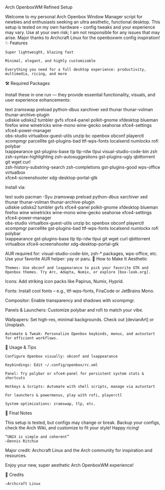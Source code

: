 Arch OpenboxWM Refined Setup

Welcome to my personal Arch Openbox Window Manager script for newbies and enthusiasts seeking an ultra aesthetic, functional desktop. This setup is tested on my own hardware – config tweaks and your experience may vary. Use at your own risk; I am not responsible for any issues that may arise. Major thanks to Archcraft Linux for the openboxwm config inspiration!
✨ Features

    Super lightweight, blazing fast

    Minimal, elegant, and highly customizable

    Everything you need for a full desktop experience: productivity, multimedia, ricing, and more

🛠 Required Packages

Install these in one run — they provide essential functionality, visuals, and user experience enhancements:

text
zramswap preload python-dbus xarchiver xed thunar thunar-volman thunar-archive-plugin \
udiskie udisks2 tumbler gvfs xfce4-panel polkit-gnome xfdesktop blueman \
firefox wine winetricks wine-mono wine-gecko seahorse xfce4-settings xfce4-power-manager \
obs-studio virtualbox-guest-utils unzip bc openbox obconf playerctl \
xcompmgr parcellite gst-plugins-bad ttf-wps-fonts localsend numlockx rofi polybar \
lxappearance gst-plugins-base tlp tlp-rdw tlpui visual-studio-code-bin zsh \
zsh-syntax-highlighting zsh-autosuggestions gst-plugins-ugly qbittorrent git wget curl \
zsh-history-substring-search zsh-completions gst-plugins-good wps-office virtualbox \
xfce4-screenshooter xdg-desktop-portal-gtk

Install via:

text
sudo pacman -Syu zramswap preload python-dbus xarchiver xed thunar thunar-volman thunar-archive-plugin \
udiskie udisks2 tumbler gvfs xfce4-panel polkit-gnome xfdesktop blueman \
firefox wine winetricks wine-mono wine-gecko seahorse xfce4-settings xfce4-power-manager \
obs-studio virtualbox-guest-utils unzip bc openbox obconf playerctl \
xcompmgr parcellite gst-plugins-bad ttf-wps-fonts localsend numlockx rofi polybar \
lxappearance gst-plugins-base tlp tlp-rdw tlpui git wget curl qbittorrent \
virtualbox xfce4-screenshooter xdg-desktop-portal-gtk

AUR required for: visual-studio-code-bin, zsh-* packages, wps-office, etc.
Use your favorite AUR helper: yay or paru.
🎨 How to Make It Aesthetic

    Themes: Use obconf and lxappearance to pick your favorite GTK and Openbox themes. Try Arc, Adapta, Numix, or explore [box-look.org].

Icons: Add striking icon packs like Papirus, Numix, Hyprid.

Fonts: Install cool fonts – e.g., ttf-wps-fonts, FiraCode or JetBrains Mono.

Compositor: Enable transparency and shadows with xcompmgr.

Panels & Launchers: Customize polybar and rofi to match your vibe.

Wallpapers: Set high-res, minimal backgrounds. Check out [devianArt] or Unsplash.

    Automate & Tweak: Personalize Openbox keybinds, menus, and autostart for efficient workflows.

🚀 Usage & Tips

    Configure Openbox visually: obconf and lxappearance

    Keybindings: Edit ~/.config/openbox/rc.xml

    Panel: Try polybar or xfce4-panel for persistent system stats & shortcuts

    Hotkeys & Scripts: Automate with shell scripts, manage via autostart

    For launchers & powermenus, play with rofi, playerctl

    System optimizations: zramswap, tlp, etc.

📢 Final Notes

This setup is tested, but configs may change or break. Backup your configs, check the Arch Wiki, and customize to fit your style! Happy ricing!

    “UNIX is simple and coherent”
    —Dennis Ritchie

Major credit: Archcraft Linux and the Arch community for inspiration and resources.

Enjoy your new, super aesthetic Arch OpenboxWM experience!

📢 Credits

    —Archcraft Linux
